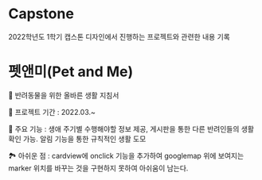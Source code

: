 # Capstone 
2022학년도 1학기 캡스톤 디자인에서 진행하는 프로젝트와 관련한 내용 기록




# 펫앤미(Pet and Me)

🐶 반려동물을 위한 올바른 생활 지침서

🌷 프로젝트 기간 : 2022.03.~

🌼 주요 기능 : 생애 주기별 수행해야할 정보 제공, 게시판을 통한 다른 반려인들의 생활 확인 가능. 알림 기능을 통한 규칙적인 생활 도모

🏞 아쉬운 점 : cardview에 onclick 기능을 추가하여 googlemap 위에 보여지는 marker 위치를 바꾸는 것을 구현하지 못하여 아쉬움이 남는다.
